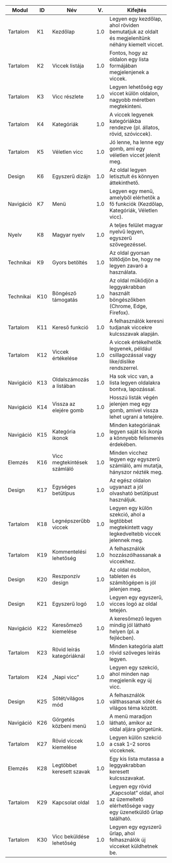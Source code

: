 | Modul     | ID   | Név              | V.  | Kifejtés |
|-----------|------|------------------|-----|----------|
| Tartalom  | K1   | Kezdőlap         | 1.0 | Legyen egy kezdőlap, ahol röviden bemutatjuk az oldalt és megjelenítünk néhány kiemelt viccet. |
| Tartalom  | K2   | Viccek listája   | 1.0 | Fontos, hogy az oldalon egy lista formájában megjelenjenek a viccek. |
| Tartalom  | K3   | Vicc részlete    | 1.0 | Legyen lehetőség egy viccet külön oldalon, nagyobb méretben megtekinteni. |
| Tartalom  | K4   | Kategóriák       | 1.0 | A viccek legyenek kategóriákba rendezve (pl. állatos, rövid, szóviccek). |
| Tartalom  | K5   | Véletlen vicc    | 1.0 | Jó lenne, ha lenne egy gomb, ami egy véletlen viccet jelenít meg. |
| Design    | K6   | Egyszerű dizájn  | 1.0 | Az oldal legyen letisztult és könnyen áttekinthető. |
| Navigáció | K7   | Menü             | 1.0 | Legyen egy menü, amelyből elérhetők a fő funkciók (Kezdőlap, Kategóriák, Véletlen vicc). |
| Nyelv     | K8   | Magyar nyelv     | 1.0 | A teljes felület magyar nyelvű legyen, egyszerű szövegezéssel. |
| Technikai | K9   | Gyors betöltés   | 1.0 | Az oldal gyorsan töltődjön be, hogy ne legyen zavaró a használata. |
| Technikai | K10  | Böngésző támogatás | 1.0 | Az oldal működjön a leggyakrabban használt böngészőkben (Chrome, Edge, Firefox). |
| Tartalom  | K11  | Kereső funkció   | 1.0 | A felhasználók keresni tudjanak viccekre kulcsszavak alapján. |
| Tartalom  | K12  | Viccek értékelése| 1.0 | A viccek értékelhetők legyenek, például csillagozással vagy like/dislike rendszerrel. |
| Navigáció | K13  | Oldalszámozás a listában | 1.0 | Ha sok vicc van, a lista legyen oldalakra bontva, lapozással. |
| Navigáció | K14  | Vissza az elejére gomb | 1.0 | Hosszú listák végén jelenjen meg egy gomb, amivel vissza lehet ugrani a tetejére. |
| Navigáció | K15  | Kategória ikonok | 1.0 | Minden kategóriának legyen saját kis ikonja a könnyebb felismerés érdekében. |
| Elemzés   | K16  | Vicc megtekintések számláló | 1.0 | Minden vicchez legyen egy egyszerű számláló, ami mutatja, hányszor nézték meg. |
| Design    | K17  | Egységes betűtípus | 1.0 | Az egész oldalon ugyanazt a jól olvasható betűtípust használjuk. |
| Tartalom  | K18  | Legnépszerűbb viccek | 1.0 | Legyen egy külön szekció, ahol a legtöbbet megtekintett vagy legkedveltebb viccek jelennek meg. |
| Tartalom  | K19  | Kommentelési lehetőség | 1.0 | A felhasználók hozzászólhassanak a viccekhez. |
| Design    | K20  | Reszponzív design | 1.0 | Az oldal mobilon, tableten és számítógépen is jól jelenjen meg. |
| Design    | K21  | Egyszerű logó     | 1.0 | Legyen egy egyszerű, vicces logó az oldal tetején. |
| Navigáció | K22  | Keresőmező kiemelése | 1.0 | A keresőmező legyen mindig jól látható helyen (pl. a fejlécben). |
| Tartalom  | K23  | Rövid leírás kategóriáknál | 1.0 | Minden kategória alatt rövid szöveges leírás legyen. |
| Tartalom  | K24  | „Napi vicc”       | 1.0 | Legyen egy szekció, ahol minden nap megjelenik egy új vicc. |
| Design    | K25  | Sötét/világos mód | 1.0 | A felhasználók válthassanak sötét és világos téma között. |
| Navigáció | K26  | Görgetés közbeni menü | 1.0 | A menü maradjon látható, amikor az oldal aljára görgetünk. |
| Tartalom  | K27  | Rövid viccek kiemelése | 1.0 | Legyen külön szekció a csak 1–2 soros vicceknek. |
| Elemzés   | K28  | Legtöbbet keresett szavak | 1.0 | Egy kis lista mutassa a leggyakrabban keresett kulcsszavakat. |
| Tartalom  | K29  | Kapcsolat oldal  | 1.0 | Legyen egy rövid „Kapcsolat” oldal, ahol az üzemeltető elérhetősége vagy egy üzenetküldő űrlap található. |
| Tartalom	| K30  | Vicc beküldése lehetőség	| 1.0 | Legyen egy egyszerű űrlap, ahol felhasználók új vicceket küldhetnek be. |
